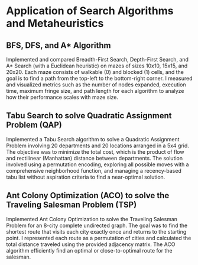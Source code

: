 # Application of Search Algorithms and Metaheuristics

## BFS, DFS, and A* Algorithm
Implemented and compared Breadth-First Search, Depth-First Search, and A* Search (with a Euclidean heuristic) on mazes of sizes 10x10, 15x15, and 20x20. Each maze consists of walkable (0) and blocked (1) cells, and the goal is to find a path from the top-left to the bottom-right corner. I measured and visualized metrics such as the number of nodes expanded, execution time, maximum fringe size, and path length for each algorithm to analyze how their performance scales with maze size.


## Tabu Search to solve Quadratic Assignment Problem (QAP)
Implemented a Tabu Search algorithm to solve a Quadratic Assignment Problem involving 20 departments and 20 locations arranged in a 5x4 grid. The objective was to minimize the total cost, which is the product of flow and rectilinear (Manhattan) distance between departments. The solution involved using a permutation encoding, exploring all possible moves with a comprehensive neighborhood function, and managing a recency-based tabu list without aspiration criteria to find a near-optimal solution.

## Ant Colony Optimization (ACO) to solve the Traveling Salesman Problem (TSP)
Implemented Ant Colony Optimization to solve the Traveling Salesman Problem for an 8-city complete undirected graph. The goal was to find the shortest route that visits each city exactly once and returns to the starting point. I represented each route as a permutation of cities and calculated the total distance traveled using the provided adjacency matrix. The ACO algorithm efficiently find an optimal or close-to-optimal route for the salesman.
